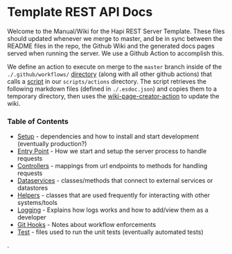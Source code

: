 # Template REST API Docs

Welcome to the Manual/Wiki for the Hapi REST Server Template. These files should updated whenever we merge to master, and be in sync between the README files in the repo, the Github Wiki and the generated docs pages served when running the server. We use a Github Action to accomplish this.

We define an action to execute on merge to the `master` branch inside of the `./.github/workflows/` [directory](https://github.com/devlinjunker/template.node.hapi/tree/master/.github/workflows) (along with all other github actions) that calls a [script](https://github.com/devlinjunker/template.node.hapi/tree/master/scripts/actions) in our `scripts/actions` directory. The script retrieves the following markdown files (defined in `./.esdoc.json`) and copies them to a temporary directory, then uses the [wiki-page-creator-action](https://github.com/marketplace/actions/wiki-page-creator-action) to update the wiki.

### Table of Contents

- [Setup](manual/README.setup.html) - dependencies and how to install and start development (eventually
production?)
- [Entry Point](manual/README.entry.html) - How we start and setup the server process to handle requests
- [Controllers](manual/README.controllers.html) - mappings from url endpoints to methods for handling requests
- [Dataservices](manual/README.dataservices.html) - classes/methods that connect to external services or datastores
- [Helpers](manual/README.helpers.html) - classes that are used frequently for interacting with other systems/tools
- [Logging](manual/README.logging.html) - Explains how logs works and how to add/view them as a developer
- [Git Hooks](manual/README.hooks.html) - Notes about workflow enforcements
- [Test](manual/README.test.html) - files used to run the unit tests (eventually automated tests)

.
